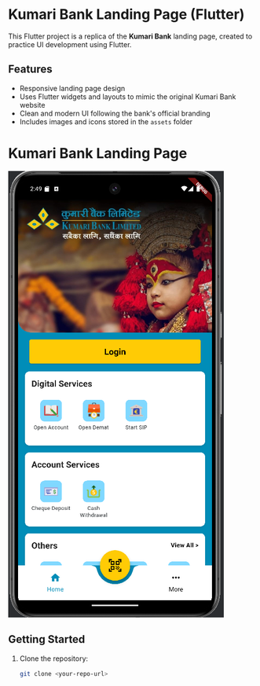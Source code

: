 # Kumari Bank Landing Page (Flutter)

This Flutter project is a replica of the **Kumari Bank** landing page, created to practice UI development using Flutter.

## Features

- Responsive landing page design
- Uses Flutter widgets and layouts to mimic the original Kumari Bank website
- Clean and modern UI following the bank's official branding
- Includes images and icons stored in the `assets` folder


# Kumari Bank Landing Page
![Kumari Bank Landing Page](assets/kumari_readme.png)


## Getting Started

1. Clone the repository:

   ```bash
   git clone <your-repo-url>
